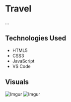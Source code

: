 # Travel

...


## Technologies Used

* HTML5
* CSS3
* JavaScript
* VS Code


## Visuals

![Imgur](https://tinyurl.com/yc76j98x)
![Imgur](https://tinyurl.com/yhxnccr2)
